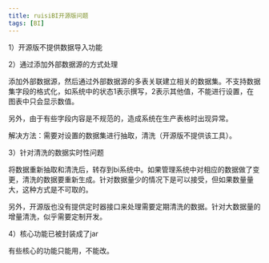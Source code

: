 ```yaml
---
title: ruisiBI开源版问题
tags: [BI]
---
```


1）开源版不提供数据导入功能

2）通过添加外部数据源的方式处理

添加外部数据源，然后通过外部数据源的多表关联建立相关的数据集。不支持数据集字段的格式化，如系统中的状态1表示撰写，2表示其他值，不能进行设置，在图表中只会显示数值。

另外，由于有些字段内容是不规范的，造成系统在生产表格时出现异常。

解决方法：需要对设置的数据集进行抽取，清洗（开源版不提供该工具）。

3）针对清洗的数据实时性问题

将数据重新抽取和清洗后，转存到bi系统中。如果管理系统中对相应的数据做了变更，清洗的数据要重新生成。针对数据量少的情况下是可以接受，但如果数量量大，这种方式是不可取的。

另外，开源版也没有提供定时器接口来处理需要定期清洗的数据。针对大数据量的增量清洗，似乎需要定制开发。

4）核心功能已被封装成了jar

有些核心的功能只能用，不能改。